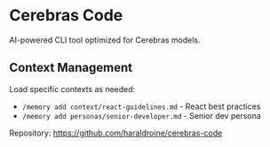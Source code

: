 # Cerebras Code

AI-powered CLI tool optimized for Cerebras models.

## Context Management

Load specific contexts as needed:
- `/memory add context/react-guidelines.md` - React best practices
- `/memory add personas/senior-developer.md` - Senior dev persona

Repository: https://github.com/haraldroine/cerebras-code